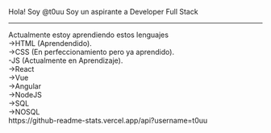 Hola! Soy @t0uu
Soy un aspirante a Developer Full Stack
<hr>
Actualmente estoy aprendiendo estos lenguajes<br/>
->HTML (Aprendendido).<br/>
->CSS (En perfeccionamiento pero ya aprendido).<br/>
-JS (Actualmente en Aprendizaje).<br/>
<!--En lista de Aprendizaje a futuro-->
->React<br/>
->Vue<br/>
->Angular<br/>
->NodeJS<br/>
->SQL<br/>
->NOSQL<br/>
https://github-readme-stats.vercel.app/api?username=t0uu

<!--Futuro Perfil Developer Full Stack-->
